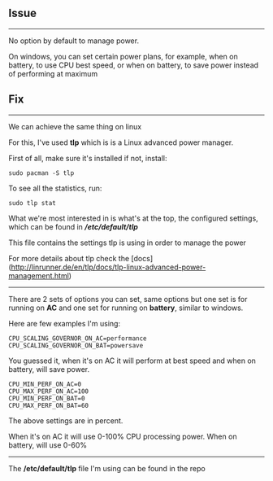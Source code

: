 ## Issue
-----------------
No option by default to manage power.

On windows, you can set certain power plans, for example, when on 
battery, to use CPU best speed, or when on battery, to save power 
instead of performing at maximum

## Fix
-----------------
We can achieve the same thing on linux

For this, I've used **tlp** which is is a Linux advanced power manager.

First of all, make sure it's installed if not, install:
```
sudo pacman -S tlp
```

To see all the statistics, run:
```
sudo tlp stat
```

What we're most interested in is what's at the top, the configured 
settings, which can be found in ***/etc/default/tlp***

This file contains the settings tlp is using in order to manage the 
power

For more details about tlp check the 
[docs] (http://linrunner.de/en/tlp/docs/tlp-linux-advanced-power-management.html)

--------------

There are 2 sets of options you can set, same options but one set is for 
running on **AC** and one set for running on **battery**, similar to 
windows.

Here are few examples I'm using:
```
CPU_SCALING_GOVERNOR_ON_AC=performance
CPU_SCALING_GOVERNOR_ON_BAT=powersave
```
You guessed it, when it's on AC it will perform at best speed and when 
on battery, will save power.

```
CPU_MIN_PERF_ON_AC=0
CPU_MAX_PERF_ON_AC=100
CPU_MIN_PERF_ON_BAT=0
CPU_MAX_PERF_ON_BAT=60
```
The above settings are in percent.

When it's on AC it will use 0-100% CPU processing power. When on 
battery, will use 0-60%

-----
The **/etc/default/tlp** file I'm using can be found in the repo

